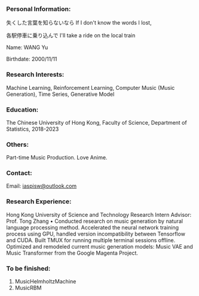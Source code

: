 ### Personal Information:

失くした言葉を知らないなら	If I don't know the words I lost,

各駅停車に乗り込んで I'll take a ride on the local train

Name: WANG Yu

Birthdate: 2000/11/11

### Research Interests:
Machine Learning, Reinforcement Learning, Computer Music (Music Generation), Time Series, Generative Model

### Education:
The Chinese University of Hong Kong, Faculty of Science, Department of Statistics, 2018-2023

### Others:
Part-time Music Production. Love Anime.

### Contact:
Email: iaspisw@outlook.com

### Research Experience:
Hong Kong University of Science and Technology
Research Intern
Advisor: Prof. Tong Zhang
• Conducted research on music generation by natural language processing method. Accelerated the neural network training process using GPU, handled version incompatibility between Tensorflow and CUDA. Built TMUX for running multiple terminal sessions offline. Optimized and remodeled current music generation models: Music VAE and Music Transformer from the Google Magenta Project.

### To be finished:

1. MusicHelmholtzMachine
2. MusicRBM
